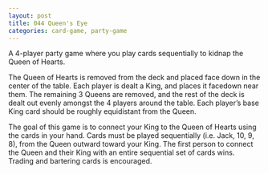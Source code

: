 ```yaml
---
layout: post
title: 044 Queen's Eye
categories: card-game, party-game
---
```

A 4-player party game where you play cards sequentially to kidnap the Queen of Hearts. 

The Queen of Hearts is removed from the deck and placed face down in the center of the table. Each player is dealt a King, and places it facedown near them. The remaining 3 Queens are removed, and the rest of the deck is dealt out evenly amongst the 4 players around the table.  Each player’s base King card should be roughly equidistant from the Queen. 

The goal of this game is to connect your King to the Queen of Hearts using the cards in your hand.  Cards must be played sequentially (i.e. Jack, 10, 9, 8), from the Queen outward toward your King. The first person to connect the Queen and their King with an entire sequential set of cards wins.  Trading and bartering cards is encouraged.